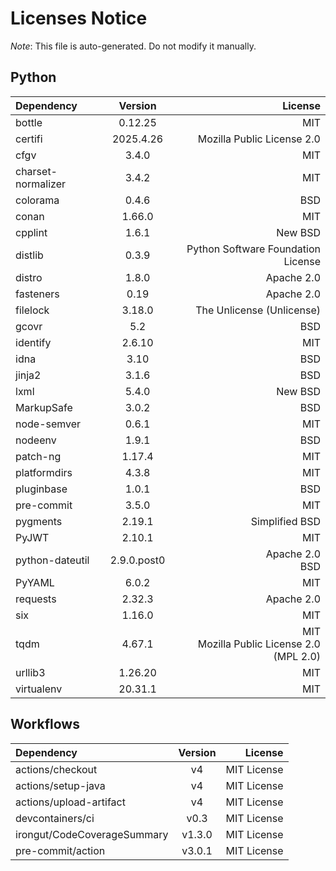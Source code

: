 # Licenses Notice
*Note*: This file is auto-generated. Do not modify it manually.
## Python
| Dependency | Version | License |
|:-----------|:-------:|--------:|
|bottle|0.12.25|MIT|
|certifi|2025.4.26|Mozilla Public License 2.0|
|cfgv|3.4.0|MIT|
|charset-normalizer|3.4.2|MIT|
|colorama|0.4.6|BSD|
|conan|1.66.0|MIT|
|cpplint|1.6.1|New BSD|
|distlib|0.3.9|Python Software Foundation License|
|distro|1.8.0|Apache 2.0|
|fasteners|0.19|Apache 2.0|
|filelock|3.18.0|The Unlicense (Unlicense)|
|gcovr|5.2|BSD|
|identify|2.6.10|MIT|
|idna|3.10|BSD|
|jinja2|3.1.6|BSD|
|lxml|5.4.0|New BSD|
|MarkupSafe|3.0.2|BSD|
|node-semver|0.6.1|MIT|
|nodeenv|1.9.1|BSD|
|patch-ng|1.17.4|MIT|
|platformdirs|4.3.8|MIT|
|pluginbase|1.0.1|BSD|
|pre-commit|3.5.0|MIT|
|pygments|2.19.1|Simplified BSD|
|PyJWT|2.10.1|MIT|
|python-dateutil|2.9.0.post0|Apache 2.0<br/>BSD|
|PyYAML|6.0.2|MIT|
|requests|2.32.3|Apache 2.0|
|six|1.16.0|MIT|
|tqdm|4.67.1|MIT<br/>Mozilla Public License 2.0 (MPL 2.0)|
|urllib3|1.26.20|MIT|
|virtualenv|20.31.1|MIT|
## Workflows
| Dependency | Version | License |
|:-----------|:-------:|--------:|
|actions/checkout|v4|MIT License|
|actions/setup-java|v4|MIT License|
|actions/upload-artifact|v4|MIT License|
|devcontainers/ci|v0.3|MIT License|
|irongut/CodeCoverageSummary|v1.3.0|MIT License|
|pre-commit/action|v3.0.1|MIT License|
